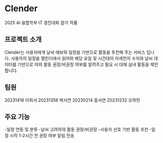 # Clender

2025 AI 융합학부 IT 경진대회 참가 작품

## 프로젝트 소개 
Clender는 사용자에게 날씨 예보와 일정을 기반으로 활동을 추천해 주는 서비스 입니다. 
사용자의 일정을 캘린더에서 읽어와 해당 요일 및 시간대의 미세먼지 수치와 날씨 데이터를 기반으로 
야외 활동 권장/비권장 여부를 알려주고 필요 시 대체 실내 활동을 제안합니다. 

## 팀원
20231418 이희서
20231356 박서연
20230214 홍서연
20231232 오하민

## 주요 기능
-일정 연동 및 분류
-날씨 고려하여 활동 권장/비권장 
-사용자 선호 기반 활동 추천
-일정 시작 1-2시간 전 권장 여부 알림 전송
